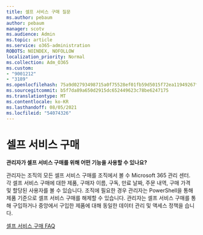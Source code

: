 ```yaml
---
title: 셀프 서비스 구매 질문
ms.author: pebaum
author: pebaum
manager: scotv
ms.audience: Admin
ms.topic: article
ms.service: o365-administration
ROBOTS: NOINDEX, NOFOLLOW
localization_priority: Normal
ms.collection: Adm_O365
ms.custom:
- "9001212"
- "3189"
ms.openlocfilehash: 75a9d02793498715a0f75528ef01fb59d5015f72ea11949267f2a7d36ff19550
ms.sourcegitcommit: b5f7da89a650d2915dc652449623c78be6247175
ms.translationtype: MT
ms.contentlocale: ko-KR
ms.lasthandoff: 08/05/2021
ms.locfileid: "54074326"
---
```

# <a name="self-service-purchase"></a>셀프 서비스 구매

**관리자가 셀프 서비스 구매를 위해 어떤 기능을 사용할 수 있나요?**

관리자는 조직의 모든 셀프 서비스 구매를 조직에서 볼 수 Microsoft 365 관리 센터. 각 셀프 서비스 구매에 대한 제품, 구매자 이름, 구독, 만료 날짜, 주문 내역, 구매 가격 및 할당된 사용자를 볼 수 있습니다.  조직에 필요한 경우 관리자는 PowerShell을 통해 제품 기준으로 셀프 서비스 구매를 해제할 수 있습니다.  관리자는 셀프 서비스 구매를 통해 구입하거나 중앙에서 구입한 제품에 대해 동일한 데이터 관리 및 액세스 정책을 습니다.

[셀프 서비스 구매 FAQ](https://aka.ms/self-service-purchase-faq)

